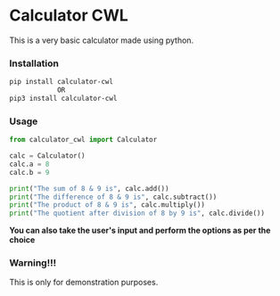 # Calculator CWL

This is a very basic calculator made using python.

### Installation
```bash
pip install calculator-cwl
            OR
pip3 install calculator-cwl
```

### Usage
```python
from calculator_cwl import Calculator

calc = Calculator()
calc.a = 8
calc.b = 9

print("The sum of 8 & 9 is", calc.add())
print("The difference of 8 & 9 is", calc.subtract())
print("The product of 8 & 9 is", calc.multiply())
print("The quotient after division of 8 by 9 is", calc.divide())
```
**You can also take the user's input and perform the options as per the choice**

### Warning!!!

This is only for demonstration purposes.